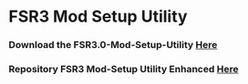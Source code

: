 # FSR3 Mod Setup Utility
### Download the FSR3.0-Mod-Setup-Utility [Here](https://sharemods.com/bd0qfwplukil/FSR3_v3.2.12.rar.html)<br/>

### Repository FSR3 Mod-Setup Utility Enhanced [Here](https://github.com/P4TOLINO06/FSR3-Mod-Setup-Utility-Enhanced)